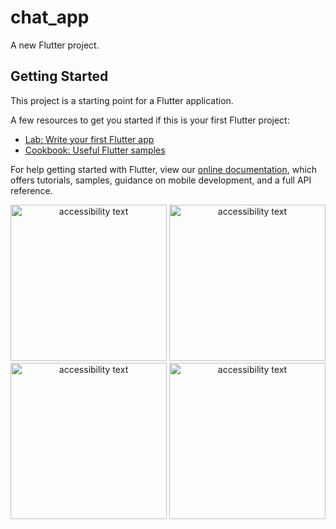 # chat_app

A new Flutter project.

## Getting Started

This project is a starting point for a Flutter application.

A few resources to get you started if this is your first Flutter project:

- [Lab: Write your first Flutter app](https://flutter.dev/docs/get-started/codelab)
- [Cookbook: Useful Flutter samples](https://flutter.dev/docs/cookbook)

For help getting started with Flutter, view our
[online documentation](https://flutter.dev/docs), which offers tutorials,
samples, guidance on mobile development, and a full API reference.


<p align="center">
  <img src="https://github.com/luster02/UI-flutter/blob/master/docs/dart01.png" width="250" alt="accessibility text">
  <img src="https://github.com/luster02/UI-flutter/blob/master/docs/dart02.png" width="250" alt="accessibility text">
  <img src="https://github.com/luster02/UI-flutter/blob/master/docs/dart03.png" width="250" alt="accessibility text">
  <img src="https://github.com/luster02/UI-flutter/blob/master/docs/dart04.png" width="250" alt="accessibility text">
</p>
